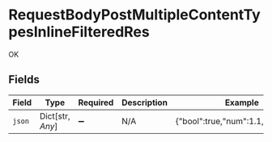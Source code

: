 # RequestBodyPostMultipleContentTypesInlineFilteredRes

OK


## Fields

| Field                                | Type                                 | Required                             | Description                          | Example                              |
| ------------------------------------ | ------------------------------------ | ------------------------------------ | ------------------------------------ | ------------------------------------ |
| `json`                               | Dict[str, *Any*]                     | :heavy_minus_sign:                   | N/A                                  | {"bool":true,"num":1.1,"str":"test"} |